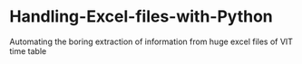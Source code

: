 # Handling-Excel-files-with-Python
Automating the boring extraction of information from huge excel files of VIT time table
